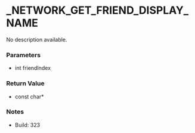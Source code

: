# _NETWORK_GET_FRIEND_DISPLAY_NAME

No description available.

### Parameters
* int friendIndex

### Return Value
* const char*

### Notes
* Build: 323

